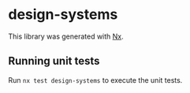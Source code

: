 # design-systems

This library was generated with [Nx](https://nx.dev).

## Running unit tests

Run `nx test design-systems` to execute the unit tests.
